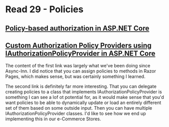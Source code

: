 # Read 29 - Policies

## [Policy-based authorization in ASP.NET Core](https://docs.microsoft.com/en-us/aspnet/core/security/authorization/policies?view=aspnetcore-2.1)
## [Custom Authorization Policy Providers using IAuthorizationPolicyProvider in ASP.NET Core](https://docs.microsoft.com/en-us/aspnet/core/security/authorization/iauthorizationpolicyprovider?view=aspnetcore-2.1)

The content of the first link was largely what we've been doing since Async-Inn. I did notice that you can assign policies to methods in Razor Pages, which makes sense, but was certainly something I learned.

The second link is definitely far more interesting. That you can delegate creating policies to a class that implements IAuthorizationPolicyProvider is something I can see a lof ot potential for, as it would make sense that you'd want policies to be able to dynamically update or load an entirely different set of them based on some outside input. Then you can have multiple IAuthorizationPolicyProvider classes. I'd like to see how we end up implementing this in our e-Commerce Stores.
